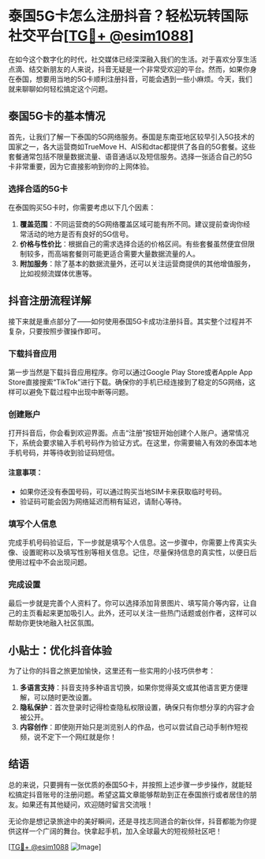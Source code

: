 # 泰国5G卡怎么注册抖音？轻松玩转国际社交平台[[TG💪+ @esim1088](https://t.me/s/esim1088)]

在如今这个数字化的时代，社交媒体已经深深融入我们的生活。对于喜欢分享生活点滴、结交新朋友的人来说，抖音无疑是一个非常受欢迎的平台。然而，如果你身在泰国，想要用当地的5G卡顺利注册抖音，可能会遇到一些小麻烦。今天，我们就来聊聊如何轻松搞定这个问题。

## 泰国5G卡的基本情况

首先，让我们了解一下泰国的5G网络服务。泰国是东南亚地区较早引入5G技术的国家之一，各大运营商如TrueMove H、AIS和dtac都提供了各自的5G套餐。这些套餐通常包括不限量数据流量、语音通话以及短信服务。选择一张适合自己的5G卡非常重要，因为它直接影响到你的上网体验。

### 选择合适的5G卡

在泰国购买5G卡时，你需要考虑以下几个因素：

1. **覆盖范围**：不同运营商的5G网络覆盖区域可能有所不同。建议提前查询你经常活动的地方是否有良好的5G信号。
2. **价格与性价比**：根据自己的需求选择合适的价格区间。有些套餐虽然便宜但限制较多，而高端套餐则可能更适合需要大量数据流量的人。
3. **附加服务**：除了基本的数据流量外，还可以关注运营商提供的其他增值服务，比如视频流媒体优惠等。

## 抖音注册流程详解

接下来就是重点部分了——如何使用泰国5G卡成功注册抖音。其实整个过程并不复杂，只要按照步骤操作即可。

### 下载抖音应用

第一步当然是下载抖音应用程序。你可以通过Google Play Store或者Apple App Store直接搜索“TikTok”进行下载。确保你的手机已经连接到了稳定的5G网络，这样可以避免下载过程中出现中断等问题。

### 创建账户

打开抖音后，你会看到欢迎界面。点击“注册”按钮开始创建个人账户。通常情况下，系统会要求输入手机号码作为验证方式。在这里，你需要输入有效的泰国本地手机号码，并等待收到验证码短信。

#### 注意事项：
- 如果你还没有泰国号码，可以通过购买当地SIM卡来获取临时号码。
- 验证码可能会因为网络延迟而稍有延迟，请耐心等待。

### 填写个人信息

完成手机号码验证后，下一步就是填写个人信息。这一步骤中，你需要上传真实头像、设置昵称以及填写性别等相关信息。记住，尽量保持信息的真实性，以便日后使用过程中不会出现问题。

### 完成设置

最后一步就是完善个人资料了。你可以选择添加背景图片、填写简介等内容，让自己的主页看起来更加吸引人。此外，还可以关注一些热门话题或创作者，这样可以帮助你更快地融入社区氛围。

## 小贴士：优化抖音体验

为了让你的抖音之旅更加愉快，这里还有一些实用的小技巧供参考：

1. **多语言支持**：抖音支持多种语言切换，如果你觉得英文或其他语言更方便理解，可以随时更改设置。
2. **隐私保护**：首次登录时记得检查隐私权限设置，确保只有你想分享的内容才会被公开。
3. **内容创作**：即使刚开始只是浏览别人的作品，也可以尝试自己动手制作短视频，说不定下一个网红就是你！

## 结语

总的来说，只要拥有一张优质的泰国5G卡，并按照上述步骤一步步操作，就能轻松搞定抖音账号的注册问题。希望这篇文章能够帮助到正在泰国旅行或者居住的朋友。如果还有其他疑问，欢迎随时留言交流哦！

无论你是想记录旅途中的美好瞬间，还是寻找志同道合的新伙伴，抖音都能为你提供这样一个广阔的舞台。快拿起手机，加入全球最大的短视频社区吧！

[[TG💪+ @esim1088](https://t.me/s/esim1088) ![Image](https://i.postimg.cc/4NQfJmqS/Snipaste-2025-05-13-00-14-12.png)]